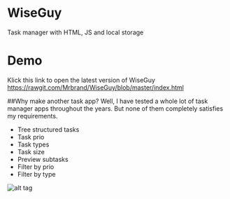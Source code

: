 # WiseGuy
Task manager with HTML, JS and local storage

# Demo 
Klick this link to open the latest version of WiseGuy
https://rawgit.com/Mrbrand/WiseGuy/blob/master/index.html

##Why make another task app?
Well, I have tested a whole lot of task manager apps throughout the years. 
But none of them completely satisfies my requirements. 
* Tree structured tasks
* Task prio
* Task types
* Task size
* Preview subtasks
* Filter by prio
* Filter by type

![alt tag](https://raw.github.com/Mrbrand/WiseGuy/master/img/screenshot.png)
